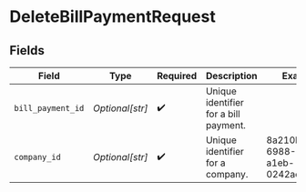 # DeleteBillPaymentRequest


## Fields

| Field                                 | Type                                  | Required                              | Description                           | Example                               |
| ------------------------------------- | ------------------------------------- | ------------------------------------- | ------------------------------------- | ------------------------------------- |
| `bill_payment_id`                     | *Optional[str]*                       | :heavy_check_mark:                    | Unique identifier for a bill payment. |                                       |
| `company_id`                          | *Optional[str]*                       | :heavy_check_mark:                    | Unique identifier for a company.      | 8a210b68-6988-11ed-a1eb-0242ac120002  |